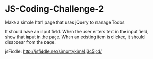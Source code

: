 JS-Coding-Challenge-2
=====================

Make a simple html page that uses jQuery to manage Todos.

It should have an input field. When the user enters text in the input field, show that input in the page. When an existing item is clicked, it should disappear from the page. 

jsFiddle: http://jsfiddle.net/simontykim/4j3c5jcd/

